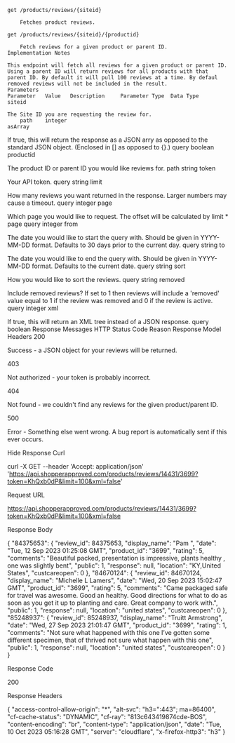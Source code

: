     get /products/reviews/{siteid}

        Fetches product reviews.

    get /products/reviews/{siteid}/{productid}

        Fetch reviews for a given product or parent ID.
    Implementation Notes

    This endpoint will fetch all reviews for a given product or parent ID. Using a parent ID will return reviews for all products with that parent ID. By default it will pull 100 reviews at a time. By defaul removed reviews will not be included in the result.
    Parameters
    Parameter 	Value 	Description 	Parameter Type 	Data Type
    siteid 		

    The Site ID you are requesting the review for.
    	path 	integer
    asArray 	

If true, this will return the response as a JSON arry as opposed to the standard JSON object. (Enclosed in [] as opposed to {}.)
	query 	boolean
productid 		

The product ID or parent ID you would like reviews for.
	path 	string
token 		

Your API token.
	query 	string
limit 		

How many reviews you want returned in the response. Larger numbers may cause a timeout.
	query 	integer
page 		

Which page you would like to request. The offset will be calculated by limit * page
	query 	integer
from 		

The date you would like to start the query with. Should be given in YYYY-MM-DD format. Defaults to 30 days prior to the current day.
	query 	string
to 		

The date you would like to end the query with. Should be given in YYYY-MM-DD format. Defaults to the current date.
	query 	string
sort 	

How you would like to sort the reviews.
	query 	string
removed 	

Include removed reviews? If set to 1 then reviews will include a 'removed' value equal to 1 if the review was removed and 0 if the review is active.
	query 	integer
xml 	

If true, this will return an XML tree instead of a JSON response.
	query 	boolean
Response Messages
HTTP Status Code 	Reason 	Response Model 	Headers
200 	

Success - a JSON object for your reviews will be returned.
	
	
403 	

Not authorized - your token is probably incorrect.
	
	
404 	

Not found - we couldn't find any reviews for the given product/parent ID.
	
	
500 	

Error - Something else went wrong. A bug report is automatically sent if this ever occurs.
	
	
Hide Response
Curl

curl -X GET --header 'Accept: application/json' 'https://api.shopperapproved.com/products/reviews/14431/3699?token=KhQxb0dP&limit=100&xml=false'

Request URL

https://api.shopperapproved.com/products/reviews/14431/3699?token=KhQxb0dP&limit=100&xml=false

Response Body

{
  "84375653": {
    "review_id": 84375653,
    "display_name": "Pam                 ",
    "date": "Tue, 12 Sep 2023 01:25:08 GMT",
    "product_id": "3699",
    "rating": 5,
    "comments": "Beautiful packed, presentation is impressive, plants healthy , one was slightly bent",
    "public": 1,
    "response": null,
    "location": "KY,United States",
    "custcareopen": 0
  },
  "84670124": {
    "review_id": 84670124,
    "display_name": "Michelle L Lamers",
    "date": "Wed, 20 Sep 2023 15:02:47 GMT",
    "product_id": "3699",
    "rating": 5,
    "comments": "Came packaged safe for travel was awesome.  Good an healthy.  Good directions for what to do as soon as you get it up to planting and care.  Great company to work with.",
    "public": 1,
    "response": null,
    "location": "united states",
    "custcareopen": 0
  },
  "85248937": {
    "review_id": 85248937,
    "display_name": "Truitt Armstrong",
    "date": "Wed, 27 Sep 2023 21:01:47 GMT",
    "product_id": "3699",
    "rating": 1,
    "comments": "Not sure what happened with this one I&rsquo;ve gotten some different specimen, that of thrived not sure what happen with this one",
    "public": 1,
    "response": null,
    "location": "united states",
    "custcareopen": 0
  }
}

Response Code

200

Response Headers

{
  "access-control-allow-origin": "*",
  "alt-svc": "h3=\":443\"; ma=86400",
  "cf-cache-status": "DYNAMIC",
  "cf-ray": "813c643419874cde-BOS",
  "content-encoding": "br",
  "content-type": "application/json",
  "date": "Tue, 10 Oct 2023 05:16:28 GMT",
  "server": "cloudflare",
  "x-firefox-http3": "h3"
}
